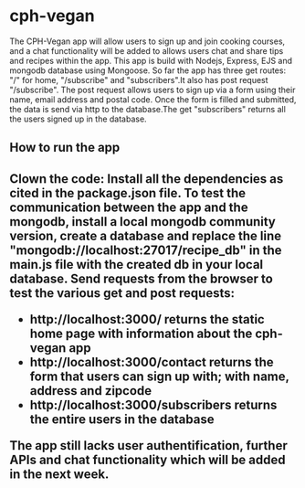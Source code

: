 # cph-vegan
The CPH-Vegan app will allow users to sign up and join cooking courses, and a chat functionality will be added to allows users chat and share tips and recipes within the app.
This app is build with Nodejs, Express, EJS and mongodb database using Mongoose. 
So far the app has three get routes: "/" for home, "/subscribe" and "subscribers".It also has post request "/subscribe".
The post request allows users to sign up via a form using their name, email address and postal code. Once the form is filled and submitted, the data is send via http to the database.The get "subscribers" returns all the users signed up in the database.

<h2>How to run the app<h2>

Clown the code: Install all the dependencies as cited in the package.json file. To test the communication between the app and the mongodb, install a local mongodb community version, create a database and replace the line "mongodb://localhost:27017/recipe_db" in the main.js file with the created db in your local database. Send requests from the browser to test the various get and post requests: 

<ul>
  <li>http://localhost:3000/  returns the static home page with information about the cph-vegan app</li>
  <li>http://localhost:3000/contact returns the form that users can sign up with; with name, address and zipcode</li>
  <li>http://localhost:3000/subscribers returns the entire users in the database</li>
</ul>

The app still lacks user authentification, further APIs and chat functionality which will be added in the next week.


